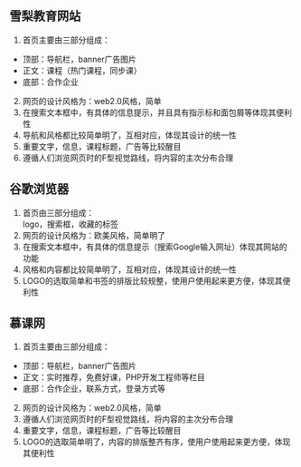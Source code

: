 ## 雪梨教育网站 
1. 首页主要由三部分组成：   
- 顶部：导航栏，banner广告图片    
- 正文：课程（热门课程，同步课）   
- 底部：合作企业
2. 网页的设计风格为：web2.0风格，简单
3. 在搜索文本框中，有具体的信息提示，并且具有指示标和面包屑等体现其便利性
4. 导航和风格都比较简单明了，互相对应，体现其设计的统一性
5. 重要文字，信息，课程标题，广告等比较醒目
6. 遵循人们浏览网页时的F型视觉路线，将内容的主次分布合理
## 谷歌浏览器
1. 首页由三部分组成：     
logo，搜索框，收藏的标签
2. 网页的设计风格为：欧美风格，简单明了
3. 在搜索文本框中，有具体的信息提示（搜索Google输入网址）体现其网站的功能
4. 风格和内容都比较简单明了，互相对应，体现其设计的统一性
5. LOGO的选取简单和书签的排版比较规整，使用户使用起来更方便，体现其便利性
## 慕课网
1. 首页主要由三部分组成：   
- 顶部：导航栏，banner广告图片    
- 正文：实时推荐，免费好课，PHP开发工程师等栏目   
- 底部：合作企业，联系方式，登录方式等   
2. 网页的设计风格为：web2.0风格，简单
3. 遵循人们浏览网页时的F型视觉路线，将内容的主次分布合理
4. 重要文字，信息，课程标题，广告等比较醒目
5. LOGO的选取简单明了，内容的排版整齐有序，使用户使用起来更方便，体现其便利性
